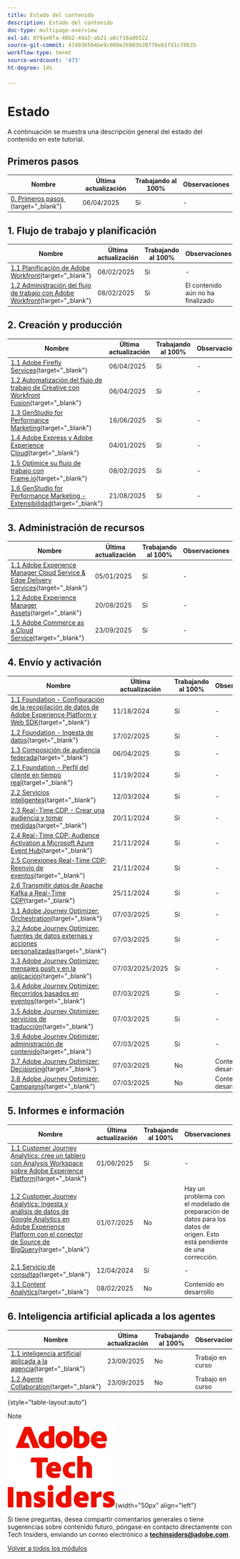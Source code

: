 ```yaml
---
title: Estado del contenido
description: Estado del contenido
doc-type: multipage-overview
exl-id: 8f9ae0fa-48b2-4da5-ab21-a6cf16a0b522
source-git-commit: 47d036564be9c009e26903b20778e61fd1c78635
workflow-type: tm+mt
source-wordcount: '473'
ht-degree: 14%

---
```


# Estado

A continuación se muestra una descripción general del estado del contenido en este tutorial.

## Primeros pasos

| Nombre | Última actualización | Trabajando al 100% | Observaciones |
| ---------------------- | ------------ | ------------ |------------ |
| [0. Primeros pasos &#x200B;](./modules/getting-started/gettingstarted/getting-started.md){target="_blank"} | 06/04/2025 | Sí | - |

## &#x200B;1. Flujo de trabajo y planificación

| Nombre | Última actualización | Trabajando al 100% | Observaciones |
| ---------------------- | ------------ | ------------ |------------ |
| [1.1 Planificación de Adobe Workfront](./modules/workflow-planning/module1.1/wfplanning.md){target="_blank"} | 08/02/2025 | Sí | - |
| [1.2 Administración del flujo de trabajo con Adobe Workfront](./modules/workflow-planning/module1.2/workfront.md){target="_blank"} | 08/02/2025 | Sí | El contenido aún no ha finalizado |

## &#x200B;2. Creación y producción

| Nombre | Última actualización | Trabajando al 100% | Observaciones |
| ---------------------- | ------------ | ------------ |------------ |
| [1.1 Adobe Firefly Services](./modules/creation-production/module1.1/firefly-services.md){target="_blank"} | 06/04/2025 | Sí | - |
| [1.2 Automatización del flujo de trabajo de Creative con Workfront Fusion](./modules/creation-production/module1.2/automation.md){target="_blank"} | 06/04/2025 | Sí | - |
| [1.3 GenStudio for Performance Marketing](./modules/creation-production/module1.3/genstudio.md){target="_blank"} | 16/06/2025 | Sí | - |
| [1.4 Adobe Express y Adobe Experience Cloud](./modules/creation-production/module1.4/express.md){target="_blank"} | 04/01/2025 | Sí | - |
| [1.5 Optimice su flujo de trabajo con Frame.io](./modules/creation-production/module1.5/frameio.md){target="_blank"} | 08/02/2025 | Sí | - |
| [1.6 GenStudio for Performance Marketing - Extensibilidad](./modules/creation-production/module1.6/genstudioext.md){target="_blank"} | 21/08/2025 | Sí | - |


## &#x200B;3. Administración de recursos

| Nombre | Última actualización | Trabajando al 100% | Observaciones |
| ---------------------- | ------------ | ------------ |------------ |
| [1.1 Adobe Experience Manager Cloud Service &amp; Edge Delivery Services](./modules/asset-mgmt/module2.1/aemcs.md){target="_blank"} | 05/01/2025 | Sí | - |
| [1.2 Adobe Experience Manager Assets](./modules/asset-mgmt/module2.2/aemassets.md){target="_blank"} | 20/08/2025 | Sí | - |
| [1.5 Adobe Commerce as a Cloud Service](./modules/asset-mgmt/module1.5/accs.md){target="_blank"} | 23/09/2025 | Sí | - |

## &#x200B;4. Envío y activación

| Nombre | Última actualización | Trabajando al 100% | Observaciones |
| ---------------------- | ------------ | ------------ |------------ |
| [1.1 Foundation - Configuración de la recopilación de datos de Adobe Experience Platform y Web SDK](./modules/delivery-activation/datacollection/dc1.1/data-ingestion-launch-web-sdk.md){target="_blank"} | 11/18/2024 | Sí | - |
| [1.2 Foundation - Ingesta de datos](./modules/delivery-activation/datacollection/dc1.2/data-ingestion.md){target="_blank"} | 17/02/2025 | Sí | - |
| [1.3 Composición de audiencia federada](./modules/delivery-activation/datacollection/dc1.3/fac.md){target="_blank"} | 06/04/2025 | Sí | - |
| [2.1 Foundation - Perfil del cliente en tiempo real](./modules/delivery-activation/rtcdp-b2c/rtcdpb2c-1/real-time-customer-profile.md){target="_blank"} | 11/19/2024 | Sí | - |
| [2.2 Servicios inteligentes](./modules/delivery-activation/rtcdp-b2c/rtcdpb2c-2/intelligent-services.md){target="_blank"} | 12/03/2024 | Sí | - |
| [2.3 Real-Time CDP - Crear una audiencia y tomar medidas](./modules/delivery-activation/rtcdp-b2c/rtcdpb2c-3/real-time-cdp-build-a-segment-take-action.md){target="_blank"} | 20/11/2024 | Sí | - |
| [2.4 Real-Time CDP: Audience Activation a Microsoft Azure Event Hub](./modules/delivery-activation/rtcdp-b2c/rtcdpb2c-4/segment-activation-microsoft-azure-eventhub.md){target="_blank"} | 21/11/2024 | Sí | - |
| [2.5 Conexiones Real-Time CDP: Reenvío de eventos](./modules/delivery-activation/rtcdp-b2c/rtcdpb2c-5/aep-data-collection-ssf.md){target="_blank"} | 21/11/2024 | Sí | - |
| [2.6 Transmitir datos de Apache Kafka a Real-Time CDP](./modules/delivery-activation/rtcdp-b2c/rtcdpb2c-6/aep-apache-kafka.md){target="_blank"} | 25/11/2024 | Sí | - |
| [3.1 Adobe Journey Optimizer: Orchestration](./modules/delivery-activation/ajo-b2c/ajob2c-1/journey-orchestration-create-account.md){target="_blank"} | 07/03/2025 | Sí | - |
| [3.2 Adobe Journey Optimizer: fuentes de datos externas y acciones personalizadas](./modules/delivery-activation/ajo-b2c/ajob2c-2/journey-orchestration-external-weather-api-sms.md){target="_blank"} | 07/03/2025 | Sí | - |
| [3.3 Adobe Journey Optimizer: mensajes push y en la aplicación](./modules/delivery-activation/ajo-b2c/ajob2c-3/ajopushinapp.md){target="_blank"} | 07/03/2025/2025 | Sí | - |
| [3.4 Adobe Journey Optimizer: Recorridos basados en eventos](./modules/delivery-activation/ajo-b2c/ajob2c-4/journeyoptimizer.md){target="_blank"} | 07/03/2025 | Sí | - |
| [3.5 Adobe Journey Optimizer: servicios de traducción](./modules/delivery-activation/ajo-b2c/ajob2c-5/ajotranslationsvcs.md){target="_blank"} | 07/03/2025 | Sí | - |
| [3.6 Adobe Journey Optimizer: administración de contenido](./modules/delivery-activation/ajo-b2c/ajob2c-6/ajocontent.md){target="_blank"} | 07/03/2025 | Sí | - |
| [3.7 Adobe Journey Optimizer: Decisioning](./modules/delivery-activation/ajo-b2c/ajob2c-7/ajo-decisioning.md){target="_blank"} | 07/03/2025 | No | Contenido en desarrollo |
| [3.8 Adobe Journey Optimizer: Campaigns](./modules/delivery-activation/ajo-b2c/ajob2c-8/ajocampaigns.md){target="_blank"} | 07/03/2025 | No | Contenido en desarrollo |

## &#x200B;5. Informes e información

| Nombre | Última actualización | Trabajando al 100% | Observaciones |
| ---------------------- | ------------ | ------------ |------------ |
| [1.1 Customer Journey Analytics: cree un tablero con Analysis Workspace sobre Adobe Experience Platform](./modules/reporting-insights/cja-b2c/cjab2c-1/customer-journey-analytics-build-a-dashboard.md){target="_blank"} | 01/06/2025 | Sí | - |
| [1.2 Customer Journey Analytics: Ingesta y análisis de datos de Google Analytics en Adobe Experience Platform con el conector de Source de BigQuery](./modules/reporting-insights/cja-b2c/cjab2c-2/customer-journey-analytics-bigquery-gcp.md){target="_blank"} | 01/07/2025 | No | Hay un problema con el modelado de preparación de datos para los datos de origen. Esto está pendiente de una corrección. |
| [2.1 Servicio de consultas](./modules/reporting-insights/datadistiller/dd-1/query-service.md){target="_blank"} | 12/04/2024 | Sí | - |
| [3.1 Content Analytics](./modules/reporting-insights/content/module3.1/contentanalytics.md){target="_blank"} | 08/02/2025 | No | Contenido en desarrollo |

## &#x200B;6. Inteligencia artificial aplicada a los agentes

| Nombre | Última actualización | Trabajando al 100% | Observaciones |
| ---------------------- | ------------ | ------------ |------------ |
| [1.1 inteligencia artificial aplicada a la agencia](./modules/agentic-ai/module1.1/agenticai.md){target="_blank"} | 23/09/2025 | No | Trabajo en curso |
| [1.2 Agente Collaboration](./modules/agentic-ai/module1.2/agentcollaboration.md){target="_blank"} | 23/09/2025 | No | Trabajo en curso |

{style="table-layout:auto"}

>[!NOTE]
>
>![Perspectivas técnicas](./assets/images/techinsiders.png){width="50px" align="left"}
>
>Si tiene preguntas, desea compartir comentarios generales o tiene sugerencias sobre contenido futuro, póngase en contacto directamente con Tech Insiders, enviando un correo electrónico a **techinsiders@adobe.com**.

[Volver a todos los módulos](./overview.md)

